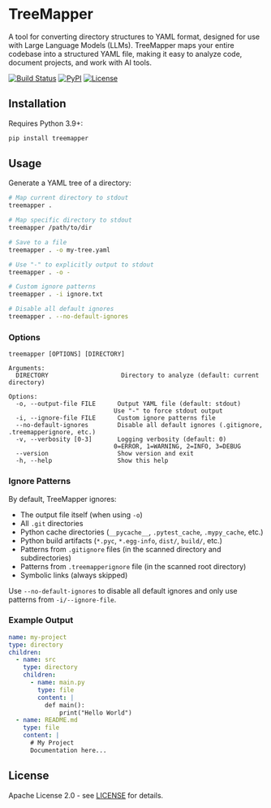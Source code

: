 # TreeMapper

A tool for converting directory structures to YAML format, designed for use with Large Language Models (LLMs).
TreeMapper maps your entire codebase into a structured YAML file, making it easy to analyze code, document projects, and
work with AI tools.

[![Build Status](https://img.shields.io/github/actions/workflow/status/nikolay-e/TreeMapper/ci.yml)](https://github.com/nikolay-e/TreeMapper/actions)
[![PyPI](https://img.shields.io/pypi/v/treemapper)](https://pypi.org/project/treemapper)
[![License](https://img.shields.io/github/license/nikolay-e/TreeMapper)](https://github.com/nikolay-e/TreeMapper/blob/main/LICENSE)

## Installation

Requires Python 3.9+:

```bash
pip install treemapper
```

## Usage

Generate a YAML tree of a directory:

```bash
# Map current directory to stdout
treemapper .

# Map specific directory to stdout
treemapper /path/to/dir

# Save to a file
treemapper . -o my-tree.yaml

# Use "-" to explicitly output to stdout
treemapper . -o -

# Custom ignore patterns
treemapper . -i ignore.txt

# Disable all default ignores
treemapper . --no-default-ignores
```

### Options

```
treemapper [OPTIONS] [DIRECTORY]

Arguments:
  DIRECTORY                    Directory to analyze (default: current directory)

Options:
  -o, --output-file FILE      Output YAML file (default: stdout)
                             Use "-" to force stdout output
  -i, --ignore-file FILE      Custom ignore patterns file
  --no-default-ignores        Disable all default ignores (.gitignore, .treemapperignore, etc.)
  -v, --verbosity [0-3]       Logging verbosity (default: 0)
                             0=ERROR, 1=WARNING, 2=INFO, 3=DEBUG
  --version                   Show version and exit
  -h, --help                  Show this help
```

### Ignore Patterns

By default, TreeMapper ignores:

- The output file itself (when using `-o`)
- All `.git` directories
- Python cache directories (`__pycache__`, `.pytest_cache`, `.mypy_cache`, etc.)
- Python build artifacts (`*.pyc`, `*.egg-info`, `dist/`, `build/`, etc.)
- Patterns from `.gitignore` files (in the scanned directory and subdirectories)
- Patterns from `.treemapperignore` file (in the scanned root directory)
- Symbolic links (always skipped)

Use `--no-default-ignores` to disable all default ignores and only use patterns from `-i/--ignore-file`.

### Example Output

```yaml
name: my-project
type: directory
children:
  - name: src
    type: directory
    children:
      - name: main.py
        type: file
        content: |
          def main():
              print("Hello World")
  - name: README.md
    type: file
    content: |
      # My Project
      Documentation here...
```

## License

Apache License 2.0 - see [LICENSE](LICENSE) for details.
